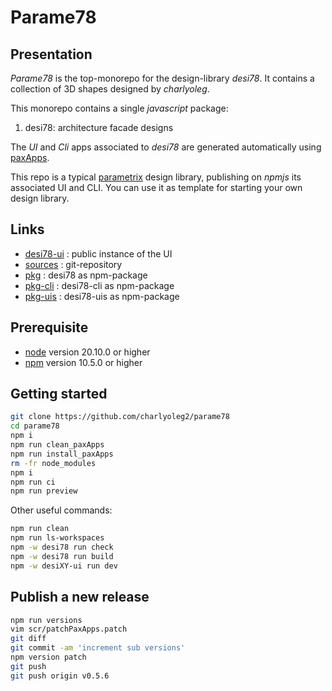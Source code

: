 Parame78
========


Presentation
------------

*Parame78* is the top-monorepo for the design-library *desi78*. It contains a collection of 3D shapes designed by *charlyoleg*.

This monorepo contains a single *javascript* package:

1. desi78: architecture facade designs

The *UI* and *Cli* apps associated to *desi78* are generated automatically using [paxApps](https://github.com/charlyoleg2/parame_paxApps).

This repo is a typical [parametrix](https://charlyoleg2.github.io/parametrix/) design library, publishing on *npmjs* its associated UI and CLI.
You can use it as template for starting your own design library.


Links
-----

- [desi78-ui](https://charlyoleg2.github.io/parame78/) : public instance of the UI
- [sources](https://github.com/charlyoleg2/parame78) : git-repository
- [pkg](https://github.com/charlyoleg2/parame78) : desi78 as npm-package
- [pkg-cli](https://www.npmjs.com/package/desi78-cli) : desi78-cli as npm-package
- [pkg-uis](https://www.npmjs.com/package/desi78-uis) : desi78-uis as npm-package


Prerequisite
------------

- [node](https://nodejs.org) version 20.10.0 or higher
- [npm](https://docs.npmjs.com/cli/v7/commands/npm) version 10.5.0 or higher


Getting started
---------------

```bash
git clone https://github.com/charlyoleg2/parame78
cd parame78
npm i
npm run clean_paxApps
npm run install_paxApps
rm -fr node_modules
npm i
npm run ci
npm run preview
```

Other useful commands:
```bash
npm run clean
npm run ls-workspaces
npm -w desi78 run check
npm -w desi78 run build
npm -w desiXY-ui run dev
```

Publish a new release
---------------------

```bash
npm run versions
vim scr/patchPaxApps.patch
git diff
git commit -am 'increment sub versions'
npm version patch
git push
git push origin v0.5.6
```
